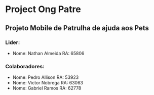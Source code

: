 # Project Ong Patre
## Projeto Mobile de Patrulha de ajuda aos Pets


### Lider:

- Nome: Nathan Almeida  RA: 65806


### Colaboradores:

- Nome: Pedro Allison   RA: 53923
- Nome: Victor Nobrega  RA: 63063
- Nome: Gabriel Ramos   RA: 62778
